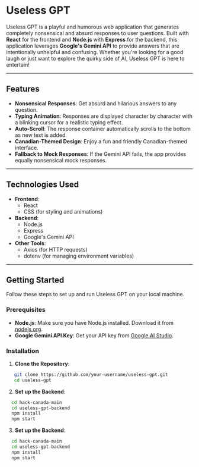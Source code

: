# Useless GPT

Useless GPT is a playful and humorous web application that generates completely nonsensical and absurd responses to user questions. Built with **React** for the frontend and **Node.js** with **Express** for the backend, this application leverages **Google's Gemini API** to provide answers that are intentionally unhelpful and confusing. Whether you're looking for a good laugh or just want to explore the quirky side of AI, Useless GPT is here to entertain!

---

## Features

- **Nonsensical Responses**: Get absurd and hilarious answers to any question.
- **Typing Animation**: Responses are displayed character by character with a blinking cursor for a realistic typing effect.
- **Auto-Scroll**: The response container automatically scrolls to the bottom as new text is added.
- **Canadian-Themed Design**: Enjoy a fun and friendly Canadian-themed interface.
- **Fallback to Mock Responses**: If the Gemini API fails, the app provides equally nonsensical mock responses.

---

## Technologies Used

- **Frontend**:
  - React
  - CSS (for styling and animations)
- **Backend**:
  - Node.js
  - Express
  - Google's Gemini API
- **Other Tools**:
  - Axios (for HTTP requests)
  - dotenv (for managing environment variables)

---

## Getting Started

Follow these steps to set up and run Useless GPT on your local machine.

### Prerequisites

- **Node.js**: Make sure you have Node.js installed. Download it from [nodejs.org](https://nodejs.org/).
- **Google Gemini API Key**: Get your API key from [Google AI Studio](https://makersuite.google.com/).

### Installation

1. **Clone the Repository**:
```bash
   git clone https://github.com/your-username/useless-gpt.git
   cd useless-gpt
```

2. **Set up the Backend**:
```bash
  cd hack-canada-main
  cd useless-gpt-backend
  npm install
  npm start
```

3. **Set up the Backend**:
```bash
  cd hack-canada-main
  cd useless-gpt-backend
  npm install
  npm start
```
